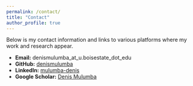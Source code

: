 ```yaml
---
permalink: /contact/
title: "Contact"
author_profile: true
---
```

Below is my contact information and links to various platforms where my work and research appear. 

- **Email:** denismulumba_at_u.boisestate_dot_edu  
- **GitHub:** [denismulumba](https://github.com/denismulumba)     
- **LinkedIn:** [mulumba-denis](https://www.linkedin.com/in/mulumba-denis-9465991b9/)   
- **Google Scholar:** [Denis Mulumba](https://scholar.google.com/](https://scholar.google.com/citations?view_op=search_authors&mauthors=Denis+mulumba&hl=en&oi=ao))     

